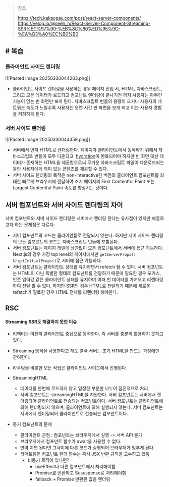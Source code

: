 > 참조
> 
> https://tech.kakaopay.com/post/react-server-components/
> https://velog.io/@seeh_h/React-Server-Component-Streaming-SSR%EC%97%90-%EB%8C%80%ED%95%9C-%EA%B3%A0%EC%B0%B0

## # 복습

### 클라이언트 사이드 렌더링

![[Pasted image 20250330044203.png]]

- 클라이언트 사이드 렌더링을 사용하는 경우 페이지 진입 시, HTML, 자바스크립트, 그리고 모든 데이터가 로드되고 컴포넌트 렌더링이 끝나기전 까지 사용자는 아무런 기능이 없는 빈 화면만 보게 된다. 자바스크립트 번들의 용량이 크거나 사용자의 네트워크 속도가 느릴수록 사용자는 오랜 시간 빈 화면을 보게 되고 이는 사용자 경험을 저하하게 된다.

### 서버 사이드 렌더링

![[Pasted image 20250330044359.png]]

- 서버에서 먼저 HTML로 렌더링한다. 페이지가 클라이언트에서 동작하기 위해서 자바스크립트 번들이 모두 다운되고  [hydration](https://github.com/reactwg/react-18/discussions/46#discussioncomment-846714)이 완료되어야 하지만 빈 화면 대신 데이터가 존재하는 HTML을 제공함으로써 무거운 자바스크립트 파일이 다운로드되는 동안 사용자에게 의미 있는 콘텐츠를 제공할 수 있다.
- 서버 사이드 렌더링의 목적은 non-interactive한 버전의 클라이언트 컴포넌트를 최대한 빠르게 브라우저에 전달하여 초기 페이지의 First Contentful Paint 또는 Largest Contentful Paint 속도를 향상시는 것이다.

## 서버 컴포넌트와 서버 사이드 렌더링의 차이

서버 컴포넌트와 서버 사이드 렌더링은 서버에서 렌더링 된다는 유사점이 있지만 해결하고자 하는 문제점은 다르다.

- 서버 컴포넌트의 코드는 클라이언틑로 전달되지 않는다. 하지만 서버 사이드 렌더링의 모든 컴포넌트의 코드는 자바스크립트 번들에 포함된다.
- 서버 컴포넌트는 페이지 레벨에 상관없이 모든 컴포넌트에서 서버에 접근 가능하다. Next.js의 경우 가장 top level의 페이지에서만 `getServerProps()`나 `getInitialProps()`로 서버에 접근 가능하다.
- 서버 컴포넌트는 클라이언트 상태를 유지하면서 refetch 될 수 있다. 서버 컴포넌트는 HTML이 아닌 특별한 형태로 컴포넌트를 전달하기 때문에 필요한 경우 포커스, 인풋 입력값 같은 클라이언트 상태를 유지하며 여러 번 데이터를 가져오고 리렌더링하여 전달 할 수 있다. 하지만 SSR의 경우 HTML로 전달되기 때문에 새로운 refetch가 필료한 경우 HTML 전체를 리렌더링 해야한다.

## RSC

#### Streaming SSR도 해결하지 못한 이슈

- 리액티는 여전히 클라이언트 중심으로 동작한다. 즉 서버를 충분히 활용하지 못하고 있다.
- Streaming 방식을 사용한다고 해도 결국 서버는 초기 HTML을 만드는 과정에만 관여한다.
- 라우팅을 비롯한 모든 작업은 클라이언트 사이드에서 진행된다.



- StreaminigHTML
	- 데이터를 한번에 로드하지 않고 일정한 부분만 나누어 점진적으로 처리
	- 서버 컴포넌트는 streamingHTML을 지원한다. 서버 컴포넌트는 서버에서 렌더링되어 클라이언트로 전송되는 컴포넌트이다. 서버 컴포넌트는 클라이언트에 의해 렌더링되지 않으며, 클라이언트에 의해 실행되지 않는다. 서버 컴포넌트는 서버에서 렌더링되어 클라이언트로 전송되는 컴포넌트이다.
- 동기 컴포넌트의 문제
	- 클라이언트 관점 : 컴포넌트는 브라우저에서 실행 -> 서버 API 불가
	- 브라우저에서 컴포넌트 함수가 await을 사용할 수 없다.
	- 만약 지연 된다면 그사이에 다른 코드가 실행되어 브라우저가 멈추게 된다.
	- 리액트팀은 컴포넌트 렌더 함수는 즉시 JSX 반환 규칙을 고수하고 있음
		- 비동기 로직이 있다면?
			- useEffect나 다른 컴포넌트에서 처리해야함
			- Promise를 반환하고 Sususpense로 처리해야함
			- fallback + Promise 반환된 값을 렌더링

